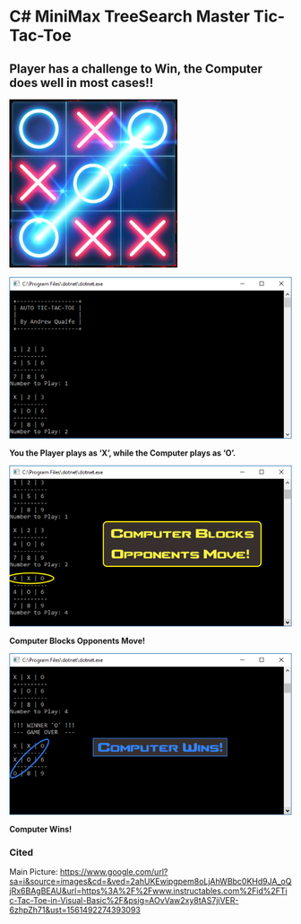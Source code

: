 # C# MiniMax TreeSearch Master Tic-Tac-Toe
## Player has a challenge to Win, the Computer does well in most cases!!
![Tic-Tac-Toe](img/main.jpg)

![Game Start](img/a.png)

**You the Player plays as ‘X’, while the Computer plays as ‘O’.**

![Block](img/block.png)

**Computer Blocks Opponents Move!**

![Win](img/win.png)

**Computer Wins!**

### Cited
Main Picture: https://www.google.com/url?sa=i&source=images&cd=&ved=2ahUKEwipgpem8oLjAhWBbc0KHd9JA_oQjRx6BAgBEAU&url=https%3A%2F%2Fwww.instructables.com%2Fid%2FTic-Tac-Toe-in-Visual-Basic%2F&psig=AOvVaw2xy8tAS7jiVER-6zhpZh71&ust=1561492274393093